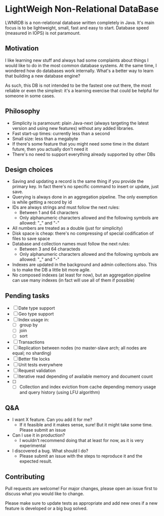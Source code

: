 # LightWeigh Non-Relational DataBase

LWNRDB is a non-relational database written completely in Java. It's main focus is to be lightweight, small, fast and easy to start.
Database speed (measured in IOPS) is not paramount.

## Motivation

I like learning new stuff and always had some complaints about things I would like to do in the most common database systems. At the same time, I wondered how do databases work internally. What's a better way to learn that building a new database engine?

As such, this DB is not intended to be the fastest one out there, the most reliable or even the simplest: it's a learning exercise that could be helpful for someone in some cases. 

## Philosophy

- Simplicity is paramount: plain Java-next (always targeting the latest version and using new features) without any added libraries.
- Fast start-up times: currently less than a second
- Small size: less than a megabyte
- If there's some feature that you might need some time in the distant future, then you actually don't need it
- There's no need to support everything already supported by other DBs

## Design choices

- Saving and updating a record is the same thing if you provide the primary key. In fact there's no specific command to insert or update, just save.
- Querying is always done in an aggregation pipeline. The only exemption is while getting a record by id
- IDs are always strings and must follow the next rules: 
  - Between 1 and 64 characters
  - Only alphanumeric characters allowed and the following symbols are allowed: "_" and "-"
- All numbers are treated as a double (just for simplicity)
- Disk space is cheap: there's no compressing of special codification of files to save space
- Database and collection names must follow the next rules:
  - Between 3 and 64 characteds
  - Only alphanumeric characters allowed and the following symbols are allowed: "_" and "-"
- Indexes are updated in the background and admin collections also. This is to make the DB a little bit more agile.
- No composed indexes (at least for now), but an aggregation pipeline can use many indexes (in fact will use all of them if possible)

## Pending tasks

- [ ] Date type support
- [ ] Geo type support
- [ ] Index usage in:
  - [ ] group by
  - [ ] join
  - [ ] sort
- [ ] Transactions
- [ ] Replication between nodes (no master-slave arch; all nodes are equal; no sharding)
- [ ] Better file locks
- [ ] Unit tests everywhere
- [ ] Request validation
- [ ] Iterative read depending of available memory and document count
- [ ] - [ ] Collection and index eviction from cache depending memory usage and query history (using LFU algorithm)

## Q&A

- I want X feature. Can you add it for me?
  - If it feasible and it makes sense, sure! But it might take some time. Please submit an issue
- Can I use it in production?
  - I wouldn't recommend doing that at least for now, as it is very experimental
- I discovered a bug. What should I do?
  - Please submit an issue with the steps to reproduce it and the expected result.

## Contributing

Pull requests are welcome! For major changes, please open an issue first
to discuss what you would like to change.

Please make sure to update tests as appropriate and add new ones if a new feature is developed or a big bug solved.
